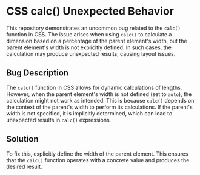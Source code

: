 # CSS calc() Unexpected Behavior
This repository demonstrates an uncommon bug related to the `calc()` function in CSS. The issue arises when using `calc()` to calculate a dimension based on a percentage of the parent element's width, but the parent element's width is not explicitly defined. In such cases, the calculation may produce unexpected results, causing layout issues.

## Bug Description
The `calc()` function in CSS allows for dynamic calculations of lengths. However, when the parent element's width is not defined (set to `auto`), the calculation might not work as intended. This is because `calc()` depends on the context of the parent's width to perform its calculations. If the parent's width is not specified, it is implicitly determined, which can lead to unexpected results in `calc()` expressions.

## Solution
To fix this, explicitly define the width of the parent element. This ensures that the `calc()` function operates with a concrete value and produces the desired result.
